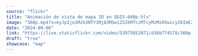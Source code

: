 ```yaml
---
source: "flickr"
title: "Animación de vista de mapa 3D en QGIS-600p-hls"
image: "360p.mp4?s=eyJpIjo1Mzk3NTY1MjA3MSwiZSI6MTczMTcyMzMzOSwicyI6ImE2NTFjYWJmZmE4NGViZDM3ZTZkNzJjNDRkMDkwNDc2MDI2ZGQyNWQiLCJ2IjoxfQ.mp4"
date: "2024-09-06"
link: "https://live.staticflickr.com/video/53975652071/d3bb774578/360p.mp4?s=eyJpIjo1Mzk3NTY1MjA3MSwiZSI6MTczMTcyMzMzOSwicyI6ImE2NTFjYWJmZmE4NGViZDM3ZTZkNzJjNDRkMDkwNDc2MDI2ZGQyNWQiLCJ2IjoxfQ"
draft: "true"
showcase: "map"
---
```

